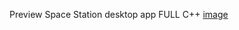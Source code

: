 Preview Space Station desktop app FULL C++
[image](https://github.com/user-attachments/assets/90922948-578c-41df-9dbf-6ef7fc3041f6)
